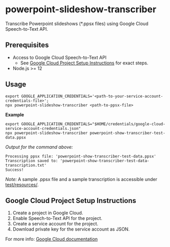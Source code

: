# powerpoint-slideshow-transcriber

Transcribe Powerpoint slideshows (*.ppsx files) using Google Cloud Speech-to-Text API.

## Prerequisites
- Access to Google Cloud Speech-to-Text API
    - See [Google Cloud Project Setup Instructions](#google-cloud-project-setup-instructions) for exact steps.
- Node.js >= 12

## Usage
```
export GOOGLE_APPLICATION_CREDENTIALS='<path-to-your-service-account-credentials-file>';
npx powerpoint-slideshow-transcriber <path-to-ppsx-file>
```
**Example**

```
export GOOGLE_APPLICATION_CREDENTIALS="$HOME/credentials/google-cloud-service-account-credentials.json"
npx powerpoint-slideshow-transcriber powerpoint-show-transcriber-test-data.ppsx
```
*Output for the command above:*
```
Processing ppsx file: 'powerpoint-show-transcriber-test-data.ppsx'
Transcription saved to: 'powerpoint-show-transcriber-test-data-transcription.txt'
Success!
```
*Note:* A sample .ppsx file and a sample transcription is accessible under [test/resources/](https://github.com/tarikdemirci/powerpoint-slideshow-transcriber/tree/master/test/resources).

## Google Cloud Project Setup Instructions
1. Create a project in Google Cloud.
2. Enable Speech-to-Text API for the project.
3. Create a service account for the project.
4. Download private key for the service account as JSON.

For more info: [Google Cloud documentation](https://cloud.google.com/speech-to-text/docs/quickstart-client-libraries#before-you-begin)
